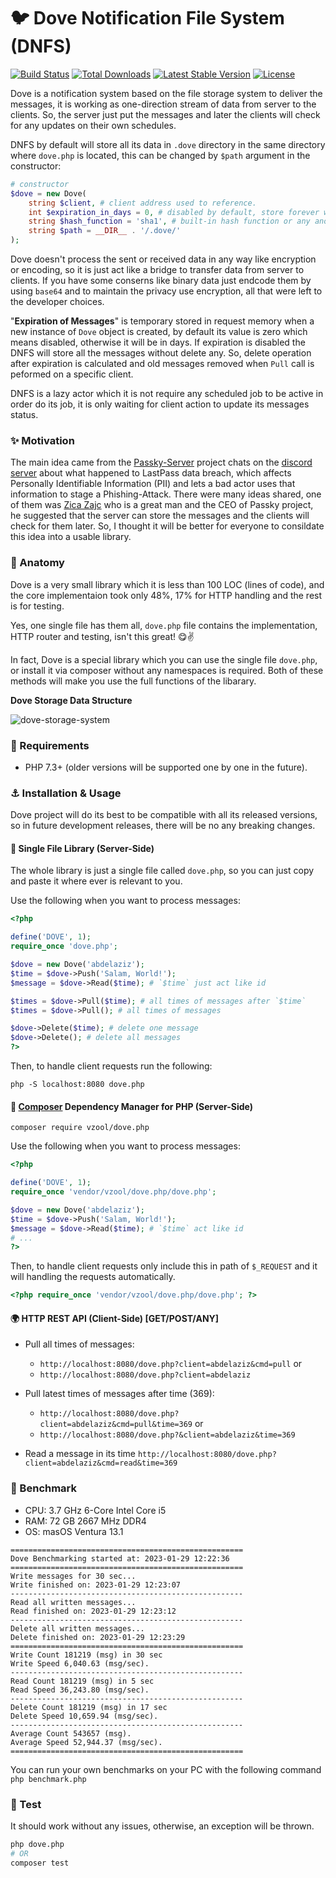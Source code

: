 # :bird: Dove Notification File System (DNFS)

<p>
<a href="https://github.com/vzool/dove.php/actions"><img src="https://github.com/vzool/dove.php/workflows/tests/badge.svg" alt="Build Status"></a>
<a href="https://packagist.org/packages/vzool/dove.php"><img src="https://img.shields.io/packagist/dt/vzool/dove.php" alt="Total Downloads"></a>
<a href="https://packagist.org/packages/vzool/dove.php"><img src="https://img.shields.io/packagist/v/vzool/dove.php" alt="Latest Stable Version"></a>
<a href="https://packagist.org/packages/vzool/dove.php"><img src="https://img.shields.io/packagist/l/vzool/dove.php" alt="License"></a>
</p>

Dove is a notification system based on the file storage system to deliver the messages, it is working as one-direction stream of data from server to the clients.
So, the server just put the messages and later the clients will check for any updates on their own schedules.

DNFS by default will store all its data in `.dove` directory in the same directory where `dove.php` is located, this can be changed by `$path` argument in the constructor:

```php
# constructor
$dove = new Dove(
    string $client, # client address used to reference.
    int $expiration_in_days = 0, # disabled by default, store forever without removing any.
    string $hash_function = 'sha1', # built-in hash function or any anonymous function act like `sha1()`.
    string $path = __DIR__ . '/.dove/'
);
```

Dove doesn't process the sent or received data in any way like encryption or encoding, so it is just act like a bridge to transfer data from server to clients. If you have some conserns like binary data just endcode them by using `base64` and to maintain the privacy use encryption, all that were left to the developer choices.

"**Expiration of Messages**" is temporary stored in request memory when a new instance of `Dove` object is created, by default its value is zero which means disabled, otherwise it will be in days. If expiration is disabled the DNFS will store all the messages without delete any. So, delete operation after expiration is calculated and old messages removed when `Pull` call is peformed on a specific client.

DNFS is a lazy actor which it is not require any scheduled job to be active in order do its job, it is only waiting for client action to update its messages status.

### :sparkles: Motivation
The main idea came from the [Passky-Server](https://github.com/Rabbit-Company/Passky-Server) project chats on the [discord server](https://discord.gg/y2ZBKbW5TA) about what happened to LastPass data breach, which affects Personally Identifiable Information (PII) and lets a bad actor uses that information to stage a Phishing-Attack.
There were many ideas shared, one of them was [Zica Zajc](https://github.com/zigazajc007) who is a great man and the CEO of Passky project, he suggested that the server can store the messages and the clients will check for them later.
So, I thought it will be better for everyone to consildate this idea into a usable library.
### :eyes: Anatomy

Dove is a very small library which it is less than 100 LOC (lines of code), and the core implementaion took only 48%, 17% for HTTP handling and the rest is for testing.

Yes, one single file has them all, `dove.php` file contains the implementation, HTTP router and testing, isn't this great! :yum::v:

In fact, Dove is a special library which you can use the single file `dove.php`, or install it via composer without any namespaces is required. Both of these methods will make you use the full functions of the libarary.

**Dove Storage Data Structure**

![dove-storage-system](images/dove-storage-system.png)

### :office: Requirements

- PHP 7.3+ (older versions will be supported one by one in the future).

### :anchor: Installation & Usage
Dove project will do its best to be compatible with all its released versions, so in future development releases, there will be no any breaking changes.
#### :wrench: Single File Library (Server-Side)

The whole library is just a single file called `dove.php`, so you can just copy and paste it where ever is relevant to you.

Use the following when you want to process messages:

```php
<?php

define('DOVE', 1);
require_once 'dove.php';

$dove = new Dove('abdelaziz');
$time = $dove->Push('Salam, World!');
$message = $dove->Read($time); # `$time` just act like id

$times = $dove->Pull($time); # all times of messages after `$time`
$times = $dove->Pull(); # all times of messages

$dove->Delete($time); # delete one message
$dove->Delete(); # delete all messages
?>
```

Then, to handle client requests run the following:

```shell
php -S localhost:8080 dove.php
```

#### :musical_note: [Composer](https://getcomposer.org/) Dependency Manager for PHP (Server-Side)

```shell
composer require vzool/dove.php
```
Use the following when you want to process messages:
```php
<?php

define('DOVE', 1);
require_once 'vendor/vzool/dove.php/dove.php';

$dove = new Dove('abdelaziz');
$time = $dove->Push('Salam, World!');
$message = $dove->Read($time); # `$time` act like id
# ...
?>
```
Then, to handle client requests only include this in path of `$_REQUEST` and it will handling the requests automatically.
```php
<?php require_once 'vendor/vzool/dove.php/dove.php'; ?>
```

#### :earth_africa: HTTP REST API (Client-Side) [GET/POST/ANY]

- Pull all times of messages:
    - `http://localhost:8080/dove.php?client=abdelaziz&cmd=pull`
    or
    - `http://localhost:8080/dove.php?client=abdelaziz`

- Pull latest times of messages after time (369):
    - `http://localhost:8080/dove.php?client=abdelaziz&cmd=pull&time=369`
    or
    - `http://localhost:8080/dove.php?&client=abdelaziz&time=369`

- Read a message in its time `http://localhost:8080/dove.php?client=abdelaziz&cmd=read&time=369`

### :checkered_flag: Benchmark
- CPU: 3.7 GHz 6-Core Intel Core i5
- RAM: 72 GB 2667 MHz DDR4
- OS: masOS Ventura 13.1
```shell
====================================================
Dove Benchmarking started at: 2023-01-29 12:22:36
====================================================
Write messages for 30 sec...
Write finished on: 2023-01-29 12:23:07
----------------------------------------------------
Read all written messages...
Read finished on: 2023-01-29 12:23:12
----------------------------------------------------
Delete all written messages...
Delete finished on: 2023-01-29 12:23:29
====================================================
Write Count 181219 (msg) in 30 sec
Write Speed 6,040.63 (msg/sec).
----------------------------------------------------
Read Count 181219 (msg) in 5 sec
Read Speed 36,243.80 (msg/sec).
----------------------------------------------------
Delete Count 181219 (msg) in 17 sec
Delete Speed 10,659.94 (msg/sec).
----------------------------------------------------
Average Count 543657 (msg).
Average Speed 52,944.37 (msg/sec).
====================================================
```

You can run your own benchmarks on your PC with the following command `php benchmark.php`
### :microscope: Test

It should work without any issues, otherwise, an exception will be thrown. 

```bash
php dove.php
# OR
composer test
```